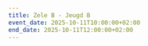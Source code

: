 ```yaml
---
title: Zele B - Jeugd B
event_date: 2025-10-11T10:00:00+02:00
end_date: 2025-10-11T12:00:00+02:00
---
```

